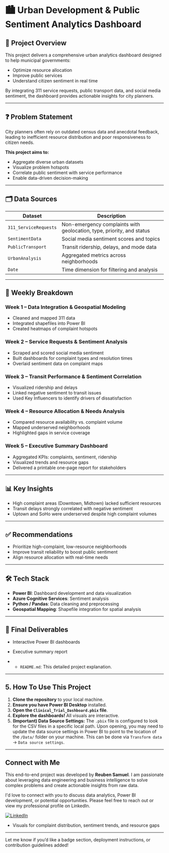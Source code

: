 # 🏙️ Urban Development & Public Sentiment Analytics Dashboard

## 📌 Project Overview
This project delivers a comprehensive urban analytics dashboard designed to help municipal governments:
- Optimize resource allocation
- Improve public services
- Understand citizen sentiment in real time

By integrating 311 service requests, public transport data, and social media sentiment, the dashboard provides actionable insights for city planners.

---

## ❓ Problem Statement
City planners often rely on outdated census data and anecdotal feedback, leading to inefficient resource distribution and poor responsiveness to citizen needs.

**This project aims to:**
- Aggregate diverse urban datasets
- Visualize problem hotspots
- Correlate public sentiment with service performance
- Enable data-driven decision-making

---

## 🗂️ Data Sources
| Dataset           | Description |
|------------------|-------------|
| `311_ServiceRequests` | Non-emergency complaints with geolocation, type, priority, and status |
| `SentimentData`       | Social media sentiment scores and topics |
| `PublicTransport`     | Transit ridership, delays, and mode data |
| `UrbanAnalysis`       | Aggregated metrics across neighborhoods |
| `Date`                | Time dimension for filtering and analysis |

---

## 📆 Weekly Breakdown

### Week 1 – Data Integration & Geospatial Modeling
- Cleaned and mapped 311 data
- Integrated shapefiles into Power BI
- Created heatmaps of complaint hotspots

### Week 2 – Service Requests & Sentiment Analysis
- Scraped and scored social media sentiment
- Built dashboards for complaint types and resolution times
- Overlaid sentiment data on complaint maps

### Week 3 – Transit Performance & Sentiment Correlation
- Visualized ridership and delays
- Linked negative sentiment to transit issues
- Used Key Influencers to identify drivers of dissatisfaction

### Week 4 – Resource Allocation & Needs Analysis
- Compared resource availability vs. complaint volume
- Mapped underserved neighborhoods
- Highlighted gaps in service coverage

### Week 5 – Executive Summary Dashboard
- Aggregated KPIs: complaints, sentiment, ridership
- Visualized trends and resource gaps
- Delivered a printable one-page report for stakeholders

---

## 📊 Key Insights
- High complaint areas (Downtown, Midtown) lacked sufficient resources
- Transit delays strongly correlated with negative sentiment
- Uptown and SoHo were underserved despite high complaint volumes

---

## ✅ Recommendations
- Prioritize high-complaint, low-resource neighborhoods
- Improve transit reliability to boost public sentiment
- Align resource allocation with real-time needs

---

## 🛠️ Tech Stack
- **Power BI**: Dashboard development and data visualization
- **Azure Cognitive Services**: Sentiment analysis
- **Python / Pandas**: Data cleaning and preprocessing
- **Geospatial Mapping**: Shapefile integration for spatial analysis

---

## 📄 Final Deliverables
- Interactive Power BI dashboards
- Executive summary report

- *   `README.md`: This detailed project explanation.

---

## 5. How To Use This Project

1.  **Clone the repository** to your local machine.
2.  **Ensure you have Power BI Desktop** installed.
3.  **Open the `Clinical_Trial_Dashboard.pbix` file**.
4.  **Explore the dashboards!** All visuals are interactive.
5.  **(Important) Data Source Settings:** The `.pbix` file is configured to look for the CSV files in a specific local path. Upon opening, you may need to update the data source settings in Power BI to point to the location of the `/Data/` folder on your machine. This can be done via `Transform data` -> `Data source settings`.


---

## Connect with Me

This end-to-end project was developed by **Reuben Samuel**. I am passionate about leveraging data engineering and business intelligence to solve complex problems and create actionable insights from raw data.

I'd love to connect with you to discuss data analytics, Power BI development, or potential opportunities. Please feel free to reach out or view my professional profile on LinkedIn.

[![LinkedIn](https://img.shields.io/badge/LinkedIn-Reuben%20Samuel-0077B5?style=for-the-badge&logo=linkedin)](https://www.linkedin.com/in/reuben-samuel-b55b97234/)

- Visuals for complaint distribution, sentiment trends, and resource gaps

---

Let me know if you’d like a badge section, deployment instructions, or contribution guidelines added!
